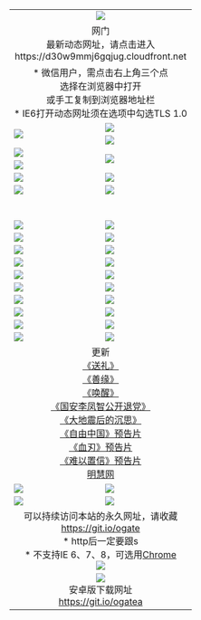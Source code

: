 ﻿<table>
  <tr></tr>
  <tr><td colspan=2 align=center><img src="https://cloud.githubusercontent.com/assets/11880933/13434984/f430fae2-e012-11e5-814f-c2df1e82b247.jpg" /></td></tr>
  <tr><td colspan=2 align=center>网门<br>最新动态网址，请点击进入
<br>https://d30w9mmj6gqjug.cloudfront.net
    </td>
  </tr>
  <tr>
    <td colspan=2 align=center>* 微信用户，需点击右上角三个点<br>选择在浏览器中打开<br>或手工复制到浏览器地址栏
    <br>* IE6打开动态网址须在选项中勾选TLS 1.0</td>
  </tr>
  <tr>
    <td rowspan=2><a href="https://d30w9mmj6gqjug.cloudfront.net/ogUP.aspx?name=11DKC.mp4&list=11DKC" target="_blank"><img src="https://d30w9mmj6gqjug.cloudfront.net/Up/11DKC1.jpg" /></a></td> 
    <td><div><a href="https://d30w9mmj6gqjug.cloudfront.net/ogUP.aspx?name=LRWS.mp4&list=LRWS" target="_blank"><img src="https://d30w9mmj6gqjug.cloudfront.net/Up/LRWS.jpg" /></a></td>
   </tr>
  <tr>
    <td><a href="https://d30w9mmj6gqjug.cloudfront.net/ogNiceVedio.aspx" target="_blank"><img src="https://d30w9mmj6gqjug.cloudfront.net/Up/11TGKDY.jpg" /></a></td>
  </tr>
  <tr>
    <td><a href="https://d30w9mmj6gqjug.cloudfront.net/ogUP.aspx?name=JQR.mp4&count=2" target="_blank"><img src="https://d30w9mmj6gqjug.cloudfront.net/Up/JQR.jpg" /></a></td>   
    <td rowspan=2><a href="https://d30w9mmj6gqjug.cloudfront.net/ogUP.aspx?name=JP.mp4&count=9" target="_blank"><img src="https://d30w9mmj6gqjug.cloudfront.net/Up/JP.jpg" /></td>
  </tr>
  <tr>
    <td><a href="https://d30w9mmj6gqjug.cloudfront.net/ogUP.aspx?name=WH.mp4" target="_blank"><img src="https://d30w9mmj6gqjug.cloudfront.net/Up/WH.jpg" /></a></td>
  </tr>
  <tr>
    <td><a href="https://d30w9mmj6gqjug.cloudfront.net/ogUP.aspx?name=SSZJ.mp4&list=SSZJ" target="_blank"><img src="https://d30w9mmj6gqjug.cloudfront.net/Up/SSZJ.jpg" /></a></td>
    <td><a href="https://d30w9mmj6gqjug.cloudfront.net/ogUP.aspx?name=1XQK.mp4&count=13" target="_blank"><img src="https://d30w9mmj6gqjug.cloudfront.net/Up/1XQK.jpg" /></a</td>
  </tr>
  <tr>
    <td><a href="https://d30w9mmj6gqjug.cloudfront.net/ogUP.aspx?name=ZY.mp4&count=2015|16" target="_blank"><img src="https://d30w9mmj6gqjug.cloudfront.net/Up/ZY.jpg" /></a</td>
    <td><a href="https://d30w9mmj6gqjug.cloudfront.net/ogUP.aspx?name=XTFY.mp4&count=B|2,A|24" target="_blank"><img src="https://d30w9mmj6gqjug.cloudfront.net/Up/XTFY.jpg" /></a></td>
  </tr>
  <tr height="40">
  </tr>
  <tr>
    <td><a href="https://d30w9mmj6gqjug.cloudfront.net/ogUP.aspx?name=4SQQ.mp4&list=4SQQ" target="_blank"><img src="https://d30w9mmj6gqjug.cloudfront.net/Up/4SQQ0.jpg"/></a></td>
    <td><a href="https://d30w9mmj6gqjug.cloudfront.net/ogUP.aspx?name=4SHQ.mp4&list=4SHQ" target="_blank"><img src="https://d30w9mmj6gqjug.cloudfront.net/Up/4SHQ0.jpg"/></a></td>
  </tr>
  <tr>
    <td><a href="https://d30w9mmj6gqjug.cloudfront.net/ogUP.aspx?name=4SZG.mp4&list=4SZG" target="_blank"><img src="https://d30w9mmj6gqjug.cloudfront.net/Up/4SZG0.jpg"/></a></td>
    <td><a href="https://d30w9mmj6gqjug.cloudfront.net/ogUP.aspx?name=4SDJ.mp4&list=4SDJ" target="_blank"><img src="https://d30w9mmj6gqjug.cloudfront.net/Up/4SDJ0.jpg"/></a></td>
  </tr>
  <tr>
    <td><a href="https://d30w9mmj6gqjug.cloudfront.net/ogUP.aspx?name=4SGX.mp4&list=4SGX" target="_blank"><img src="https://d30w9mmj6gqjug.cloudfront.net/Up/4SGX0.jpg"/></a></td>
    <td><a href="https://d30w9mmj6gqjug.cloudfront.net/ogUP.aspx?name=4SHD.mp4&list=4SHD" target="_blank"><img src="https://d30w9mmj6gqjug.cloudfront.net/Up/4SHD0.jpg"/></a></td>
  </tr>
  <tr>
    <td><a href="https://d30w9mmj6gqjug.cloudfront.net/ogUP.aspx?name=4CTX.mp4&list=4CTX" target="_blank"><img src="https://d30w9mmj6gqjug.cloudfront.net/Up/4CTX0.jpg"/></a></td>
    <td><a href="https://d30w9mmj6gqjug.cloudfront.net/ogUP.aspx?name=4CWZ.mp4&list=4CWZ" target="_blank"><img src="https://d30w9mmj6gqjug.cloudfront.net/Up/4CWZ0.jpg"/></a></td>
  </tr>
  <tr>
    <td><a href="https://d30w9mmj6gqjug.cloudfront.net/onUP.aspx?name=https://d1lqqjldbsh7xo.cloudfront.net/" target="_blank"><img src="https://d30w9mmj6gqjug.cloudfront.net/Up/0DTW.jpg"/></a></td>
    <td><a href="https://d30w9mmj6gqjug.cloudfront.net/onUP.aspx?name=https://d240ns8up8earz.cloudfront.net/acenter/" target="_blank"><img src="https://d30w9mmj6gqjug.cloudfront.net/Up/0TDW.jpg" /></a></td>
  </tr>
  <tr>
    <td><a href="https://d30w9mmj6gqjug.cloudfront.net/onUP.aspx?name=https://d4508d6vomz2p.cloudfront.net/gb/nsc413.htm" target="_blank"><img src="https://d30w9mmj6gqjug.cloudfront.net/Up/0DJY.jpg" /></a></td>
    <td><a href="https://d30w9mmj6gqjug.cloudfront.net/onUP.aspx?name=https://dilo7bqpjb57y.cloudfront.net/xtr/gb/prog204.html" target="_blank"><img src="https://d30w9mmj6gqjug.cloudfront.net/Up/0XTR.jpg" /></a></td>
  </tr>
  <tr>
    <td><a href="https://d30w9mmj6gqjug.cloudfront.net/onUP.aspx?name=https://d3aj00iefsmfgc.cloudfront.net/" target="_blank"><img src="https://d30w9mmj6gqjug.cloudfront.net/Up/0MHW.jpg" /></a></td>
    <td><a href="https://d30w9mmj6gqjug.cloudfront.net/onUP.aspx?name=https://d20wz7qt14x5d2.cloudfront.net/" target="_blank"><img src="https://d30w9mmj6gqjug.cloudfront.net/Up/0ZJW.jpg" /></a></td>
  </tr>
  <tr>
    <td><a href="https://d30w9mmj6gqjug.cloudfront.net/ogUP.aspx?name=0FG.zip" target="_blank"><img src="https://d30w9mmj6gqjug.cloudfront.net/Up/0FG.jpg" /></a></td>
    <td><a href="https://d30w9mmj6gqjug.cloudfront.net/ogUP.aspx?name=0FGA.apk" target="_blank"><img src="https://d30w9mmj6gqjug.cloudfront.net/Up/0FGA.jpg" /></a></td>
  </tr>
  <tr>
    <td><a href="https://d30w9mmj6gqjug.cloudfront.net/ogUP.aspx?name=0U.zip" target="_blank"><img src="https://d30w9mmj6gqjug.cloudfront.net/Up/0U.jpg" /></a></td>
    <td><a href="https://d30w9mmj6gqjug.cloudfront.net/ogUP.aspx?name=0UA.apk" target="_blank"><img src="https://d30w9mmj6gqjug.cloudfront.net/Up/0UA.jpg" /></a></td>
  </tr>
  <tr>
    <td><a href="https://d30w9mmj6gqjug.cloudfront.net/ogUP.aspx?name=0iPPOTV.zip" target="_blank"><img src="https://d30w9mmj6gqjug.cloudfront.net/Up/0iPPOTV.jpg" /></a></td>
    <td><a href="https://d30w9mmj6gqjug.cloudfront.net/ogUP.aspx?name=0iNTD.apk" target="_blank"><img src="https://d30w9mmj6gqjug.cloudfront.net/Up/0iNTD.jpg" /></a></td>
  </tr>
  <tr>
    <td colspan=2 align=center>更新<br>
      <a href="https://d30w9mmj6gqjug.cloudfront.net/ogUP.aspx?name=4ESL.mp4" target="_blank">《送礼》</a><br>
      <a href="https://d30w9mmj6gqjug.cloudfront.net/ogUP.aspx?name=4ESY.mp4" target="_blank">《善缘》</a><br>
      <a href="https://d30w9mmj6gqjug.cloudfront.net/ogUP.aspx?name=4EHX.mp4" target="_blank">《唤醒》</a><br>
      <a href="https://d30w9mmj6gqjug.cloudfront.net/ogUP.aspx?name=4LFZ.mp4" target="_blank">《国安李凤智公开退党》</a><br>
      <a href="https://d30w9mmj6gqjug.cloudfront.net/ogUP.aspx?name=4DDZHDCS.mp4" target="_blank">《大地震后的沉思》</a><br>
      <a href="https://d30w9mmj6gqjug.cloudfront.net/ogUP.aspx?name=11ZYZG0.mp4" target="_blank">《自由中国》预告片</a><br>
      <a href="https://d30w9mmj6gqjug.cloudfront.net/ogUP.aspx?name=11XR.mp4" target="_blank">《血刃》预告片</a><br>
      <a href="https://d30w9mmj6gqjug.cloudfront.net/ogUP.aspx?name=11NYZX.mp4&count=2" target="_blank">《难以置信》预告片</a><br>
      <a href="https://d30w9mmj6gqjug.cloudfront.net/onUP.aspx?name=https://www.minghui.org/" target="_blank">明慧网</a></td>
    </td>
  </tr>
  <tr>
    <td><a href="https://d30w9mmj6gqjug.cloudfront.net/ogNice.aspx" target="_blank"><img src="https://d30w9mmj6gqjug.cloudfront.net/Up/0WCYY.jpg" /></a></td>
    <td><a href="https://d30w9mmj6gqjug.cloudfront.net/onCO.aspx?ob=600事物&op=增删改&args=WH1~%23类型6新闻%7c%23类型6评论&mode=" target="_blank"><img src="https://d30w9mmj6gqjug.cloudfront.net/Up/0WZTT.jpg" /></a></td> 
  </tr>
  <tr>
    <td><a href="https://d30w9mmj6gqjug.cloudfront.net/ogDY.aspx" target="_blank"><img src="https://d30w9mmj6gqjug.cloudfront.net/Up/0FK.jpg" /></a></td>
    <td><a href="https://d30w9mmj6gqjug.cloudfront.net/ogST.aspx" target="_blank"><img src="https://d30w9mmj6gqjug.cloudfront.net/Up/0ST.jpg" /></a></td> 
  </tr>
  <tr>
    <td colspan=2 align=center>可以持续访问本站的永久网址，请收藏<br/><a href="https://git.io/ogate" target="_blank">https://git.io/ogate</a><br/>* http后一定要跟s<br/>* 不支持IE 6、7、8，可选用<a href="https://d30w9mmj6gqjug.cloudfront.net/ogUP.aspx?name=0ChromePortable.zip">Chrome</a><br/><a href="https://d30w9mmj6gqjug.cloudfront.net/Up/0WMGDL2.png" target="_blank"><img src="https://d30w9mmj6gqjug.cloudfront.net/Up/0WMGD2.png"/></a></td>
  </tr>
  <tr>
    <td colspan=2 align=center><a href="https://d30w9mmj6gqjug.cloudfront.net/ogUP.aspx?name=0oGate.apk" target="_blank"><img src="https://cloud.githubusercontent.com/assets/11880933/13720399/75e143ee-e842-11e5-9f0a-1421f423c80f.jpg" /></a><br>安卓版下载网址<br><a href="https://git.io/ogatea">https://git.io/ogatea</a></td>
  </tr>
  <!--tr>
    <td colspan=2 align=center>可能失效的动态网址
    </td>
  </tr-->
</table>
